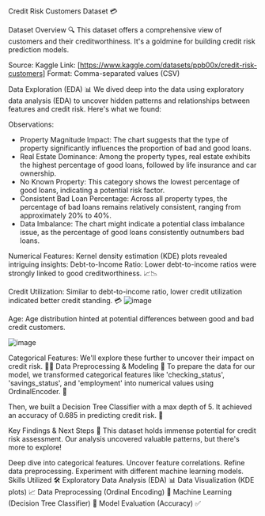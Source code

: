 Credit Risk Customers Dataset 💳

Dataset Overview 🔍
This dataset offers a comprehensive view of customers and their creditworthiness. It's a goldmine for building credit risk prediction models.

Source: Kaggle
Link: [https://www.kaggle.com/datasets/ppb00x/credit-risk-customers]
Format: Comma-separated values (CSV)


Data Exploration (EDA) 📊
We dived deep into the data using exploratory data analysis (EDA) to uncover hidden patterns and relationships between features and credit risk. Here's what we found:

Observations:

- Property Magnitude Impact: The chart suggests that the type of property significantly influences the proportion of bad and good loans.
- Real Estate Dominance: Among the property types, real estate exhibits the highest percentage of good loans, followed by life insurance and car ownership.
- No Known Property: This category shows the lowest percentage of good loans, indicating a potential risk factor.
- Consistent Bad Loan Percentage: Across all property types, the percentage of bad loans remains relatively consistent, ranging from approximately 20% to 40%.
- Data Imbalance: The chart might indicate a potential class imbalance issue, as the percentage of good loans consistently outnumbers bad loans.

Numerical Features: Kernel density estimation (KDE) plots revealed intriguing insights:
Debt-to-Income Ratio: Lower debt-to-income ratios were strongly linked to good creditworthiness. 📈📉


Credit Utilization: Similar to debt-to-income ratio, lower credit utilization indicated better credit standing. 💳
![image](https://github.com/user-attachments/assets/5ae9295a-6592-4adf-9135-2a277ef16e42)

Age: Age distribution hinted at potential differences between good and bad credit customers.

![image](https://github.com/user-attachments/assets/ab3ccc8d-c416-4013-9009-5e9005204177)

Categorical Features: We'll explore these further to uncover their impact on credit risk. 🕵️‍♀️
Data Preprocessing & Modeling 🤖
To prepare the data for our model, we transformed categorical features like 'checking_status', 'savings_status', and 'employment' into numerical values using OrdinalEncoder. 🔄

Then, we built a Decision Tree Classifier with a max depth of 5. It achieved an accuracy of 0.685 in predicting credit risk. 🌳

Key Findings & Next Steps 🚀
This dataset holds immense potential for credit risk assessment. Our analysis uncovered valuable patterns, but there's more to explore!

Deep dive into categorical features.
Uncover feature correlations.
Refine data preprocessing.
Experiment with different machine learning models.
Skills Utilized 🛠️
Exploratory Data Analysis (EDA) 📊
Data Visualization (KDE plots) 📈
Data Preprocessing (Ordinal Encoding) 🔄
Machine Learning (Decision Tree Classifier) 🌳
Model Evaluation (Accuracy) ✅
